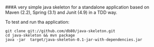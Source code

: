 ###A very simple java skeleton for a standalone application based on Maven (2.2), Spring (3.1) and Junit (4.9) in a TDD way.

To test and run tha application:

    git clone git://github.com/db80/java-skeleton.git
    cd java-skeleton && mvn package
    java -jar  target/java-skeleton-0.1-jar-with-dependencies.jar
